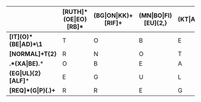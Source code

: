 | | [RUTH]\*(OE\|EO)[RB]\* | (BG\|ON\|KK)+[RIF]+ | (MN\|BO\|FI)[EU]{2,} | (KT\|AL\|ET)+G | \[OH](PR\|AX\|TR)+ |
| ------------- | ------------- | ------------- | ------------- | ------------- | ------------- |
| **\[IT](O)\*(BE\|AD)\*\1** | T | O | B | E | O |
| **[NORMAL]+T{2}** | R | N | O | T | T |
| **.\*(XA\|BE).*** | O | B | E | A | R |
| **(EG\|UL){2}[ALF]*** | E | G | U | L | A |
| **[REQ]*(G\|P)(.)+** | R | R | E | G | X |